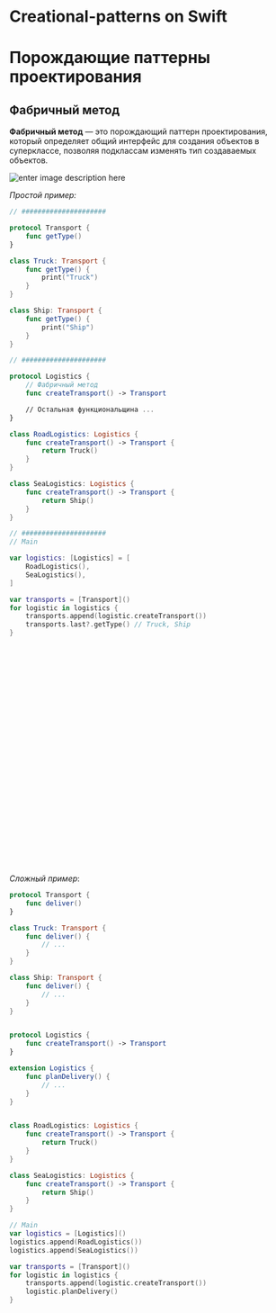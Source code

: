 # Creational-patterns on Swift

Порождающие паттерны проектирования
===================

Фабричный метод
-------------

**Фабричный метод** — это порождающий паттерн проектирования, который определяет общий интерфейс для создания объектов в суперклассе, позволяя подклассам изменять тип создаваемых объектов.

![enter image description here](https://refactoring.guru/images/patterns/content/factory-method/factory-method-2x.png)

*Простой пример:* 
```swift
// #####################

protocol Transport {
    func getType()
}

class Truck: Transport {
    func getType() {
        print("Truck")
    }
}

class Ship: Transport {
    func getType() {
        print("Ship")
    }
}

// #####################

protocol Logistics {
    // Фабричный метод
    func createTransport() -> Transport

    // Остальная функциональщина ...
}

class RoadLogistics: Logistics {
    func createTransport() -> Transport {
        return Truck()
    }
}

class SeaLogistics: Logistics {
    func createTransport() -> Transport {
        return Ship()
    }
}

// #####################
// Main

var logistics: [Logistics] = [
    RoadLogistics(),
    SeaLogistics(),
]

var transports = [Transport]()
for logistic in logistics {
    transports.append(logistic.createTransport())
    transports.last?.getType() // Truck, Ship
}































```

*Сложный пример*: 
```swift
protocol Transport {
    func deliver()
}

class Truck: Transport {
    func deliver() {
        // ...
    }
}

class Ship: Transport {
    func deliver() {
        // ...
    }
}


protocol Logistics {
    func createTransport() -> Transport
}

extension Logistics {
    func planDelivery() {
        // ...
    }
}


class RoadLogistics: Logistics {
    func createTransport() -> Transport {
        return Truck()
    }
}

class SeaLogistics: Logistics {
    func createTransport() -> Transport {
        return Ship()
    }
}

// Main
var logistics = [Logistics]()
logistics.append(RoadLogistics())
logistics.append(SeaLogistics())

var transports = [Transport]()
for logistic in logistics {
    transports.append(logistic.createTransport())
    logistic.planDelivery()
}

```
